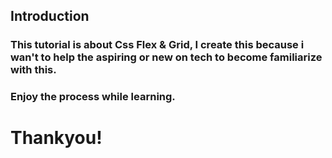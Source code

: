 ## Introduction
### This tutorial is about Css Flex & Grid, I create this because i wan't to help the aspiring or new on tech to become familiarize with this.
### Enjoy the process while learning.
# Thankyou!
